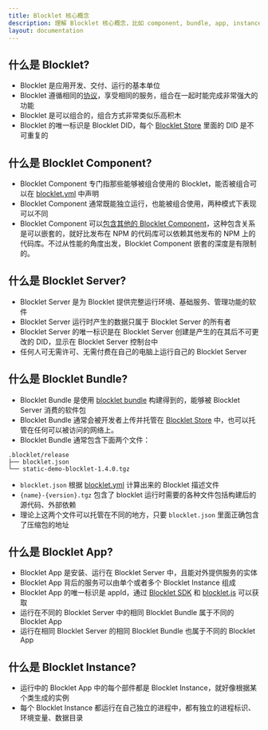 ```yaml
---
title: Blocklet 核心概念
description: 理解 Blocklet 核心概念，比如 component, bundle, app, instance
layout: documentation
---
```


## 什么是 Blocklet?

- Blocklet 是应用开发、交付、运行的基本单位
- Blocklet 遵循相同的[协议](/reference/blocklet-spec)，享受相同的服务，组合在一起时能完成非常强大的功能
- Blocklet 是可以组合的，组合方式非常类似乐高积木
- Blocklet 的唯一标识是 Blocklet DID，每个 [Blocklet Store](https://store.blocklet.dev) 里面的 DID 是不可重复的

## 什么是 Blocklet Component?

- Blocklet Component 专门指那些能够被组合使用的 Blocklet，能否被组合可以在 [blocklet.yml](/reference/blocklet-spec#Capabilities) 中声明
- Blocklet Component 通常既能独立运行，也能被组合使用，两种模式下表现可以不同
- Blocklet Component 可以[包含其他的 Blocklet Component](/reference/blocklet-spec#Components)，这种包含关系是可以嵌套的，就好比发布在 NPM 的代码库可以依赖其他发布的 NPM 上的代码库。不过从性能的角度出发，Blocklet Component 嵌套的深度是有限制的。

## 什么是 Blocklet Server?

- Blocklet Server 是为 Blocklet 提供完整运行环境、基础服务、管理功能的软件
- Blocklet Server 运行时产生的数据只属于 Blocklet Server 的所有者
- Blocklet Server 的唯一标识是在 Blocklet Server 创建是产生的在其后不可更改的 DID，显示在 Blocklet Server 控制台中
- 任何人可无需许可、无需付费在自己的电脑上运行自己的 Blocklet Server

## 什么是 Blocklet Bundle?

- Blocklet Bundle 是使用 [blocklet bundle](/reference/blocklet-cli#Bundle) 构建得到的，能够被 Blocklet Server 消费的软件包
- Blocklet Bundle 通常会被开发者上传并托管在 [Blocklet Store](https://store.blocklet.dev) 中，也可以托管在任何可以被访问的网络上。
- Blocklet Bundle 通常包含下面两个文件：

```text
.blocklet/release
├── blocklet.json
└── static-demo-blocklet-1.4.0.tgz
```

- `blocklet.json` 根据 [blocklet.yml](/reference/blocklet-spec) 计算出来的 Blocklet 描述文件
- `{name}-{version}.tgz` 包含了 blocklet 运行时需要的各种文件包括构建后的源代码、外部依赖
- 理论上这两个文件可以托管在不同的地方，只要 `blocklet.json` 里面正确包含了压缩包的地址

## 什么是 Blocklet App?

- Blocklet App 是安装、运行在 Blocklet Server 中，且能对外提供服务的实体
- Blocklet App 背后的服务可以由单个或者多个 Blocklet Instance 组成
- Blocklet App 的唯一标识是 appId，通过 [Blocklet SDK](/reference/blocklet-sdk#Environment) 和 [blocklet.js](/reference/blocklet-js) 可以获取
- 运行在不同的 Blocklet Server 中的相同 Blocklet Bundle 属于不同的 Blocklet App
- 运行在相同 Blocklet Server 的相同 Blocklet Bundle 也属于不同的 Blocklet App

## 什么是 Blocklet Instance?

- 运行中的 Blocklet App 中的每个部件都是 Blocklet Instance，就好像根据某个类生成的实例
- 每个 Blocklet Instance 都运行在自己独立的进程中，都有独立的进程标识、环境变量、数据目录
